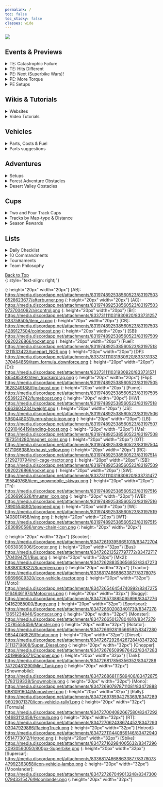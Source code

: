 ```yaml
---
permalink: /
toc: false
toc_sticky: false
classes: wide
---
```


![](https://cdn.discordapp.com/attachments/806343355264401478/848994894865104896/cooltext385495335534000.png)  

<!-- <details  markdown="block">
  <summary>
    Table of contents
  </summary>
  {: .text-delta }
1. TOC
{:toc}
</details> -->  

## Events & Previews

<details  markdown="block">
  <summary>
    TE: Catastrophic Failure
  </summary>	
	
### Team Event: Catastrophic Failure

Finally, an accurate event title 😁
	
![jeep] ![monster] ![rotator] ![chopper] ![rt]
	
**Track 1:** Factory Cup - Factory Settings, _Time attack, 10k=12.5s_
	
**Track 2:** Wheelie in Winter, _Wheelie, 10k=850m_
	
**Track 3:** Breaking Objects, _Time attack, breaking, 10k=4.5s_
	
**Track 4:** I Hate Water - Reef Grief, _Time attack, 10k=20s_	

![](https://cdn.discordapp.com/attachments/719181324610437190/852801757302226944/xyzzy1623394180376.png)
	
</details>	
<details  markdown="block">
  <summary>
    TE: Hits Different
  </summary>
	
### Team Event: Hits Different  

![](https://cdn.discordapp.com/attachments/750874271022317678/850744364497895444/A586BAFB-C80E-4E7F-B383-7EADF5003562.png)

![](https://cdn.discordapp.com/attachments/719181324610437190/850335291780497408/xyzzy1622806128677.png)

</details>	

<details  markdown="block">
  <summary>
    PE: Next (Superbike Wars)! 
  </summary>
	
![](https://cdn.discordapp.com/attachments/750906124454330429/852968223636193320/image0.jpg)

For more information on Public Events, please feel free to join the Public Event Discord Server
<https://discord.gg/FZPnQbxZTQ>
		
</details>

<details  markdown="block">
  <summary>
    PE: More Torque
  </summary>
	
### Public Event: More Torque (Wheelie)
	
![](https://pbs.twimg.com/media/E3bqkoDXwAEB2Cx.jpg:small)

1. Bog 
2. Beach
3. Forest 
4. City
5. City
6. Bog 
7. Mountain
8. Desert
9. Glacier	

Recommend: ![Buggy] ![Wi] ![WB] ![CB]	

For more information on Public Events, please feel free to join the Public Event Discord Server
<https://discord.gg/FZPnQbxZTQ>
	
[Previous public event tracks]({{site.url}}/PrevPe/)

</details>	
	
<details  markdown="block">
  <summary>
    PE Setups
  </summary>
	
### Public Event Setups

Event | Suggested Vehicle and Parts
:-- | :--
2km Adv. Maps | ![Rally] ![Fuel] ![AB] ![Wi]/![LB]
Breaking | Rally HeavyWeight WinterTires AfterBurner
Cargo | Superbike/Monster Wings AfterBurner CoinBoost
Long Kick | Rally AirControl JumpShocks Thrusters
 Mono Wars | Monowheel Wings Thrusters Fuel
 Moon Long Jump | Bus Thrusters Wing Magnet/JumpShocks
Moon Stunts |![Buggy] ![AC] ![WT] ![Ma]
Multi Jump | Diesel/Jeep Wings JumpShocks LandingBoost
Nian Chase |  Rally WinterTires Wings CoinBoost
 Time-attack | Superbike Wings AfterBurner CoinBoost
 Tractor Wars | Tractor Afterburner OverchargeTurbo CoinBoost
 Uphill Climb | RacingTruck Wings FumeBoost WheelieBoost
Wheelie  | ![Buggy] ![Wi] ![WB] ![CB]

For more information on Public Events, please feel free to join the Public Event Discord Server
<https://discord.gg/FZPnQbxZTQ>
	
</details>

##  Wikis & Tutorials

<details  markdown="block">
  <summary>
    Websites
  </summary>	

- [Official wiki](http://wiki.hcr2.info)
- [Original reddit wiki](https://www.reddit.com/r/HillClimbRacing/wiki/hcr2)
- [Getting started tips](/tips/)  
- [Game Manual](https://drive.google.com/file/d/1GJqkqqvUuArcJe7balZAtpPQcO0me3d1/view) 

</details>

<details  markdown="block">
  <summary>
    Video Tutorials
  </summary>	  

- [Linus jumpshock tutorial](https://youtu.be/GzSkfF3lwX0)  
	[![](http://img.youtube.com/vi/GzSkfF3lwX0/0.jpg)](http://www.youtube.com/watch?v=GzSkfF3lwX0)  
- [How to do a Neck Flip](https://youtu.be/ANe7YnW1T9w)  
	[![](http://img.youtube.com/vi/ANe7YnW1T9w/0.jpg)](http://www.youtube.com/watch?v=ANe7YnW1T9w)  
- [Moonlander coin trick tutorial](http://www.youtube.com/watch?v=ATDNgvF0XhQ)  
	[![Moonlander coin trick tutorial](http://img.youtube.com/vi/ATDNgvF0XhQ/0.jpg)](http://www.youtube.com/watch?v=ATDNgvF0XhQ)  
- [How to remove part of vehicles](https://youtu.be/tXbQgs6c_fI)  
	[![](http://img.youtube.com/vi/tXbQgs6c_fI/0.jpg)](http://www.youtube.com/watch?v=tXbQgs6c_fI)

[🔝](#top)    
{: style="text-align: center;"}  
	
</details>	
	
## Vehicles
	
<details  markdown="block">
  <summary>
    Parts, Costs & Fuel
  </summary>
	
### Parts Required & Costs  
![Parts upgrade reference chart](https://media.discordapp.net/attachments/617353655468687390/743407975623950346/image0.jpg)  
	
**HCR2 Parts Costs**  
{: style="text-align: center;"}
![Part costs](https://media.discordapp.net/attachments/617353655468687390/743407893931622400/image0.jpg?width=402&height=744)
	
### Fuel duration
![Fuel](https://media.discordapp.net/attachments/617353655468687390/777544549416697876/image0.png?width=533&height=744)

</details>	
		
<details  markdown="block">
  <summary>
    Parts suggestions
  </summary>

Vehicle | Parts
:-- | :--
Hill Climber | Wings JumpShock LandingBoost
Scooter | JumpShocks LandingBoost Thrusters
Bus | Wings JumpShocks Thrusters
Mk2 | Wings Thrusters CoinBoost
Tractor | Wings OverchargedTurbo Afterburner / Wings CoinBoost Afterburner / CoinBoost OverchargedTurbo Afterburner
Motocross | Wings Thrusters LandingBoost
Dune Buggy | Wings OverchargedTurbo CoinBoost
Sports Car | Wings JumpShocks LandingBoost
Monster Truck | Wings Afterburner CoinBoost
Rotator | Wings Afterburner CoinBoost
Super Diesel | Wings JumpShocks LandingBoost / StartBoost JumpShocks Wings
Chopper | Wings LandingBoost CoinBoost / Wings LandingBoost Thrusters
Tank | Wings LandingBoost CoinBoost / Wings LandingBoost Thrusters
Snowmobile | Wings Afterburner OverchargedTurbo
Monowheel | Wings Magnet Thrusters / Wings FuelBoost Thruster / Wings JumpShocks Thrusters
Rally Car | OverchargedTurbo Afterburner Wings / OverchargedTurbo Wings CoinBoost / OverchargedTurbo Afterburner CoinBoost / WinterTires OverchargedTurbo CoinBoost
Formula | Wings JumpShocks LandingBoost / OverchargedTurbo FuelBoost CoinBoost / StartBoost JumpShocks LandingBoost
Racing Truck | WheelieBoost CoinBoost Wings / CoinBoost FumeBoost WheelieBoost
Hot Rod | LandingBoost CoinBoost FuelBoost / Magnet LandingBoost CoinBoost / FumeBoost CoinBoost LandingBoost
Superbike | Wings Afterburner CoinBoost / OverchargedTurbo Afterburner Wings / OverchargedTurbo Afterburner CoinBoost
Supercar | StartBoost OverchargedTurbo Afterburner / Wings OverchargedTurbo CoinBoost / Wings OverchargedTurbo Afterburner
Moonlander | StartBoost FlipBoost Magnet / Magnet WheelieBoost CoinBoost 

### Least-used Parts
	
These are parts are very rarely needed. I would not suggest scrapping them as you never know what the future may hold.  Nevertheless, no rush to pay for upgrades.

Vehicle | Parts
:-- | :--
Hill Climber | Heavyweight
Scooter | Heavyweight
Bus | LandingBoost
Mk2 | FlipBoost
Tractor | FlipBoost
Motocross | Heavyweight
Dune Buggy | FlipBoost Heavyweight
Sports Car | FlipBoost Heavyweight
Monster Truck | AirControl FlipBoost
Rotator | FlipBoost
Super Diesel | FlipBoost
Chopper | FlipBoost OverchargedTurbo
Tank | FlipBoost
Snowmobile | LandingBoost WheelieBoost
Monowheel | AirControl
Rally Car | FlipBoost AirControl
Formula | FlipBoost RollCage
Racing Truck | FlipBoost LandingBoost
Hot Rod | -
Superbike | -
Supercar | AirControl
Moonlander | LandingBoost

[🔝](#top)    
{: style="text-align: center;"}  

</details>  

## Adventures  	

<details  markdown="block">
  <summary>
    Setups
  </summary>  
![](https://media.discordapp.net/attachments/833681748688633877/835658597542133795/image4.png?width=496&height=496)	
	
### Best Distance Parts by Vehicle

![](https://cdn.discordapp.com/attachments/617353655468687390/831797400933761024/image0.png)

Vehicle | Countryside | Forest | City | Mountain | Rustbucket Reef | Winter | Mines | Beach | Desert Valley | Backwater Bog | Racier Glacier | Patchwork Plant | Sky Rock Outpost | Forest Trials | Intense City | Raging Winter  
:--: | :--: | :--: | :--: | :--: | :--: | :--: | :--: | :--: | :--: | :--: | :--: | :--: | :--: | :--: | :--: | :--:  
![jeep] | 🦘 | 🦘 | ![Wi] ![JS] ![Ma] | ![Wi] ![WT] ![Fume], ![Wi] ![WT] ![CB] | 🦘 | 🦘 | 🦘 | ![Fume] ![Wi] ![OT]/![JS], 🦘 | 🦘 | 🦘 | 🦘 | 🦘 | 🦘 | ![JS] ![Wi] ![CB], 🦘 | ![WT] ![JS] ![Wi] | ![Th] ![Wi] ![JS], ![Th] ![Wi] ![WT]  
![scooter] | ![LB] ![Wi] ![WB], 🦘 | ![Wi] ![WT] ![Ma], 🦘 | ![JS] ![Ma] ![Th] | ![WT] ![Wi] ![LB] | 🦘 | 🦘 | 🦘 | ![CB] ![Wi] ![LB] | ![JS] ![Th] ![Wi], 🦘 | 🦘 | 🦘 | 🦘 | 🦘 | ![Wi] ![JS] ![Ma], 🦘 | ![JS] ![Th] ![Ma] | ![JS] ![Th] ![Wi]  
![Bus] | ![Fume] ![Wi] ![WB] | ![CB] ![Fume] ![Wi] | ![Wi] ![Th] ![Ma] | ![Fume] ![WB] ![Th], ![JS] ![WB] ![Th] | ![Fume] ![WB] ![Wi] | ![Fume] ![Ma] ![Wi],    ![Fume] ![OT] ![Wi] | ![JS] ![Th] ![Wi], ![OT] ![Fume] ![Wi], ![WB] ![Wi] ![OT]/![Th] | ![OT] ![WB] ![Wi], ![Th] ![WB] ![Wi] | ![JS] ![Th] ![Fume], ![WB] ![Fume] ![OT]/![CB]/![Ma] | ![Fume] ![Wi] ![OT] | ![Fume] ![WB] ![Wi], ![JS] ![Ma] ![Wi] | ![JS] ![Wi] ![Th], ![Fume] ![Wi] ![Th] | ![JS] ![Fume] ![Wi], 🦘 | ![Fume] ![Wi] ![Th] | ![JS] ![Th] ![Wi] | ![JS] ![Th] ![Wi]  
![Mk2] | 🦘![RC]=1*  | ![Wi] ![WB] ![CB] ![RC]=1* | ![JS] ![Wi] ![Ma] ![RC]=1*  | ![WB] ![WT] ![Wi] ![RC]=1*  | ![Fume] ![WB] ![Wi], 🦘 ![RC]=1*  | 🦘![RC]=1* | 🦘 ![RC]=1* | ![WB] ![Wi] ![Fume]/![OT] ![RC]=1* | 🦘![RC]=1*  | ![Wi] ![Fume] ![CB], 🦘![RC]=1*  | 🦘![RC]=1*  | 🦘![RC]=1*  | 🦘![RC]=1*  | ![JS] ![WB] ![Wi] ![RC]=1*  | ![JS] ![WB] ![Wi] | ![JS] ![Th] ![Wi]  
![Tractor] | ![Wi] ![WT] ![CB] | ![Wi] ![CB] ![Fume], ![Wi] ![CB] ![Ma] | ![JS] ![Wi] ![Ma] | ![CB] ![WT] ![Wi] | ![Fume] ![WB] ![Wi]/![CB], 🦘 | ![Wi] ![CB] ![WT] | ![JS] ![Wi] ![WT],  ![OT] ![Wi] ![WT] | ![Wi] ![CB] ![WT], ![Wi] ![CB] ![OT] | 🦘 | ![Fume] ![CB] ![Wi] | ![WT] ![Wi] ![CB], ![JS] ![Wi] ![Fume] | ![JS] ![Wi] ![RC], ![WB] ![Wi] ![WT] | 🦘 | ![RC] ![WT] ![Wi], ![RC] ![CB] ![Wi] | ![RC] ![JS] ![Wi] | ![RC] ![Wi] ![JS], ![RC] ![Wi] ![WT]  
![Moto] | 🦘 | ![LB] ![Wi] ![CB], 🦘 | ![JS] ![Ma] ![Th] | ![WT] ![WB] ![Fume] | 🦘 | 🦘 | 🦘 | 🦘 | 🦘 | 🦘 | 🦘 | ![JS] ![Wi] ![WB], 🦘 | 🦘 | ![Wi] ![Th] ![Fume], 🦘 | ![JS] ![Th] ![Ma], ![JS] ![Wi] ![WB] | ![JS] ![Th] ![Wi]  
![Buggy] | 🦘 | ![Wi] ![CB] ![Fume], 🦘 | ![Ma] ![CB] ![Wi], ![JS] ![CB] ![Wi] | ![CB] ![Wi] ![WB], ![CB] ![Wi] ![WT] | ![WB] ![Wi] ![CB]/![Fume], 🦘 | ![WT] ![CB] ![Wi] | 🦘  | ![OT] ![CB] ![Wi], ![OT] ![WB] ![Wi] | 🦘 | ![Wi] ![Fume] ![CB], 🦘 | 🦘 | 🦘 | 🦘 | 🦘 | ![JS] ![WB] ![Wi], ![JS] ![Ma] ![Wi] | ![Th] ![Wi] ![JS], ![Th] ![Wi] ![WT]  
![Sportscar] | 🦘 | ![Wi] ![OT] ![WB], 🦘 DF=8 | ![JS] ![Wi] ![Ma] | ![OT] ![WB] ![WT]/![Fume]/![CB] DF=1 | 🦘 | 🦘DF=1 | ![JS] ![Wi] ![WB],  ![JS] ![Wi] ![OT], 🦘  | ![OT] ![Wi] ![WB], ![OT] ![Wi] ![Fume] DF=5 | 🦘 | 🦘DF=5 | 🦘 | 🦘DF=8 | 🦘 | ![JS] ![WB] ![Fume], ![JS] ![WB] ![Wi] DF=1 | ![JS] ![Wi] ![OT], ![JS] ![Wi] ![WB] DF=5 | ![OT] ![Wi] ![JS], ![OT] ![Wi] ![Th] DF=1  
![Monster] | ![Wi] ![CB] ![WB], ![Wi] ![CB] ![Fume] | ![Wi] ![CB] ![Fume]/![WB]/![Ma] | ![JS] ![Wi] ![Ma] | ![WB] ![Wi] ![CB] | ![WB] ![CB] ![Wi] | ![CB] ![Wi] ![Fume]/![Ma]/![WT] | ![Wi] ![WB]/![CB]/![Fume] | ![WB] ![CB] ![Wi] | ![Wi] ![OT] ![CB],  🦘 | ![Fume] ![Wi] ![CB], ![Ma] ![Wi] ![CB] | ![WB] ![Wi] ![CB] | ![JS] ![CB] ![Wi], 🦘 | ![Wi] ![WB] ![CB], 🦘 | ![CB] ![RC] ![Wi] | ![WB] ![Wi] ![RC] | ![RC] ![Wi] ![Th]  
![Rotator] | ![CB] ![Fume] ![Wi], ![CB] ![Ma] ![Wi] | ![Wi] ![CB] ![LB]/![Ma] Br=1  | ![Wi] ![Ma] ![Th] Br=1 | ![Ma] ![Fume] ![CB] | ![CB] ![Wi] ![WB]/![LB] Br=1 | ![Fume] ![CB] ![Wi] Br=1 | ![WB] ![Fume] ![Wi] | ![CB] ![Wi] ![WB]/![OT] Br=1 | ![OT] ![Wi] ![CB] | ![Wi] ![CB] ![LB]/![Ma] Br=1 | ![CB] ![Wi] ![WB] Br=1 | ![Wi] ![CB] ![WB] Br=1 | ![CB] ![Wi] ![Fume]/![Ma] Br=1 | ![WT] ![CB] ![Wi], ![Fume] ![CB] ![Wi] | ![WB] ![Wi] ![Ma]/![WT] Br=1 | ![CB] ![Wi] ![Th]  
![Diesel] | 🦘 | 🦘 | ![JS] ![Wi] ![Th], ![JS] ![Wi] ![Ma] | ![WB] ![Wi] ![Fume] | ![OT] ![Fume] ![Wi], 🦘 | ![WB] ![CB] ![Wi],  ![OT] ![CB] ![Wi] | ![OT] ![Fume] ![Wi], 🦘 | ![Wi] ![JS] ![WT], 🦘 | ![OT] ![Fume] ![CB], 🦘 | ![Wi] ![JS] ![WT], 🦘 | 🦘 | ![WB] ![Wi] ![Fume], 🦘 | 🦘 | 🦘 | ![JS] ![WB] ![Wi] | ![JS] ![Th] ![Wi]  
![Chopper] | ![Wi] ![LB] ![CB],  ![Wi] ![LB] ![WB] | ![Wi] ![LB] ![CB] | ![Wi] ![Th] ![Ma] | ![WT] ![Fume] ![WB] | ![LB] ![Fume] ![Wi] | ![Wi] ![WT] ![Fume]/![LB]/![CB] | ![LB] ![Wi] ![Th],   ![LB] ![Wi] ![Fume] | ![Wi] ![LB] ![Fume], ![Wi] ![LB] ![WB] | ![LB] ![Wi] ![CB] | ![LB] ![Wi] ![CB], ![LB] ![Wi] ![Fume] | ![LB] ![Fume] ![Wi] | ![Fume] ![Wi] ![LB], ![Fume] ![Wi] ![WB] | ![LB] ![CB] ![Wi] | ![Th] ![Wi] ![Fume], ![Th] ![Wi] ![LB] | ![Th] ![Wi] ![WB] | ![Wi] ![Th] ![LB], ![Wi] ![Th] ![Fume]  
![Tank] | ![Wi] ![WB] ![CB] | ![Wi] ![CB] ![LB] | ![Wi] ![Th] ![JS], ![Wi] ![Th] ![RC] | ![WB] ![Fume] ![RC], ![WB] ![Wi] ![CB] | ![OT] ![CB] ![Fume] | ![Wi] ![CB] ![LB] | ![OT] ![Wi] ![RC] | ![OT] ![CB] ![Wi] | ![OT] ![LB] ![CB], 🦘 | ![LB] ![Wi] ![CB] | ![LB] ![CB] ![Wi], 🦘 | ![RC] ![WB] ![Wi], ![CB] ![WB] ![Wi] | ![Wi] ![LB] ![CB], 🦘 | ![OT] ![Wi] ![RC] | ![WB] ![Wi] ![RC] | ![Wi] ![Th] ![RC]  
![Snowmobile] | ![Wi] ![LB] ![CB] SW=1* | ![Wi] ![CB] ![Fume] | ![Wi] ![RC] ![Ma], ![Wi] ![CB] ![Ma] | ![Wi] ![LB]/![Fume] /![OT]/![RC]/![WB] | ![OT] ![Fume] ![Wi] | ![CB] ![Wi] ![Ma],   ![CB] ![Wi] ![Fume] | ![OT] ![Wi] ![Fume]/![CB] SW=1* | ![OT] ![Wi] ![CB], ![OT] ![Wi] ![LB] | ![OT] ![CB] ![Fume] | ![Fume] ![CB] ![Wi], ![Ma] ![CB] ![Wi] | ![CB] ![Fume] ![Wi] | ![Wi] ![OT] ![Fume] | ![Wi] ![OT] ![RC] | ![RC] ![Wi] ![OT] | ![Wi] ![Ma] ![RC], ![Wi] ![OT] ![RC] | ![OT] ![RC] ![Wi]  
![Mono] | ![Wi] ![CB] ![Fume],  ![Wi] ![OT] ![Fume] | ![Wi] ![CB] ![Ma] | ![Wi] ![JS] ![Th], ![Wi] ![JS] ![Ma] | ![JS] ![Th] ![Wi] | ![JS] ![Wi] ![Ma] | ![JS] ![Th] ![Wi] | ![JS] ![Wi] ![Th],   ![OT] ![Wi] ![Fume] | ![OT] ![Wi] ![CB], ![OT] ![Wi] ![Fume] | ![JS] ![Th] ![Wi] | ![JS] ![Wi] ![Th], ![JS] ![Wi] ![CB] | ![JS] ![Fume] ![Wi] | ![JS] ![Fume] ![Wi] | ![Ma] ![Th] ![Wi], ![JS] ![Th] ![Wi] | ![JS] ![Th] ![Wi] | ![JS] ![Ma] ![Th], ![JS] ![Wi] ![Th] | ![JS] ![Wi] ![Th]  
![Rally] | ![Wi] ![WT] ![CB], 🦘 | ![Wi] ![LB] ![CB], 🦘 | ![WT] ![Wi] ![CB] /![JS]/![Ma] | ![WT] ![CB] ![Wi], ![WT] ![CB] ![WB] | ![LB] ![CB] ![Fume], 🦘 | ![WT] ![Wi] ![CB] | ![LB] ![Wi] ![WT], 🦘 | ![OT] ![Wi] ![CB] | ![OT] ![Fume] ![CB], 🦘 | 🦘 | 🦘 | 🦘 | 🦘 | ![JS] ![Wi] ![WT], 🦘 | ![JS] ![Wi] ![WT] | ![CB] ![Wi] ![WT]  
![Formula] | 🦘 | ![Wi] ![WT] ![OT], 🦘 | ![WT] ![Wi] ![Ma] | ![OT] ![Wi] ![WT], ![OT] ![CB] ![WT] | 🦘 | 🦘 | 🦘 | ![OT] ![Ma] ![WT], 🦘 | 🦘 | 🦘 | 🦘 | 🦘 | 🦘 | ![JS] ![Wi] ![WT], 🦘 | ![OT] ![WT] ![JS] | ![RC] ![Wi] ![WT], ![OT] ![Wi] ![WT]  
![RT]  | ![Wi] ![WB] ![CB], ![Wi] ![WB] ![Fume] | ![Fume] ![WB] ![CB], ![Fume] ![WB] ![Ma] | ![Wi] ![Ma] ![JS], ![Wi] ![Ma] ![WB] | Dr=1 ![WT] ![WB] ![Ma]/![CB] | ![WB] ![Fume] ![CB] | ![WB] ![Wi] ![CB]/![WT], ![OT] ![WB] ![Wi]/![WT] | ![WB] ![Wi] ![Fume] | ![WB] ![Wi] ![CB] | ![OT] ![Wi] ![WB] | ![WB] ![CB] ![Wi] | ![WB] ![Fume] ![Wi] | ![WB] ![CB] ![Wi] | ![Wi] ![WB] ![JS], 🦘 | ![WB] ![CB] ![Wi], ![WB] ![JS] ![Wi] | ![JS] ![WB] ![Wi], ![WT] ![WB] ![Wi] | ![JS] ![Th] ![Wi]  
![Hotrod] | ![JS] ![LB] ![CB] | ![LB] ![CB] ![Fume], ![LB] ![CB] ![JS] | ![Ma] ![CB] ![Fume], ![Ma] ![CB] ![WT] | ![CB] ![LB] ![WT] | ![JS] ![LB] ![CB] | ![JS] ![CB] ![LB] | ![JS] ![LB] ![CB],  ![JS] ![LB] ![Fume] | ![Ma] ![CB] ![LB] | ![JS] ![CB] ![LB] | ![CB] ![LB] ![JS] | ![JS] ![CB] ![LB] | ![Ma] ![JS] ![LB] | ![LB] ![JS] ![CB] | ![LB] ![JS] ![CB] | ![WT] ![JS] ![Ma] | ![WT] ![JS] ![LB]  
![Sbike] | ![Wi] ![CB] ![Fume] | ![Wi] ![CB] ![Ma], ![Wi] ![Fume] ![Ma] | ![Wi] ![CB] ![Ma], ![Wi] ![WT] ![Ma] | ![WT] ![Wi] ![CB] | ![LB] ![Wi] ![CB], ![CB] ![Wi] ![Ma] | ![Fume] ![CB] ![Wi] | ![CB] ![Wi] ![LB],  ![CB] ![Wi] ![Ma] | ![OT] ![Wi] ![CB], ![Fume] ![Wi] ![Ma] | ![OT] ![CB] ![Wi] | ![Fume] ![CB] ![Wi] | ![WT] ![CB] ![Wi] | ![Ma] ![Wi] ![CB], ![Ma] ![Wi] ![WB] | ![CB] ![LB] ![Wi], ![CB] ![Fume] ![Wi] | ![CB] ![Wi] ![Ma], ![CB] ![Wi] ![WT] | ![Ma] ![Wi] ![WT] | ![WT] ![Wi] ![Fume]  
![Supercar] | ![JS] ![Wi] ![CB], 🦘 | 🦘 | ![Wi] ![Ma] ![JS] | ![WT] ![Fume] ![CB] | ![JS] ![Wi] ![CB]/![LB], 🦘 | ![WT] ![Wi] ![CB] | ![JS] ![Wi] ![CB] | ![OT] ![Wi] ![CB], 🦘 | ![Wi] ![CB] ![JS], ![OT] ![JS] ![WT]/![LB]/![Wi], ![OT] ![CB] ![Wi] | 🦘 | ![WT] ![CB] ![Wi] | 🦘 | 🦘 | ![JS] ![Wi] ![CB], ![JS] ![Wi] ![WT] | ![JS] ![WT] ![AC] | ![Wi] ![RC] ![WT]  
![Moonlander] | ![CB] ![WB] ![Ma] | ![CB] ![WB] ![Ma] | ![CB] ![WB] ![Ma] | ![CB] ![WB] ![Ma] | ![CB] ![WB] ![Ma] | ![CB] ![WB] ![Ma] | ![CB] ![WB] ![LB], ![CB] ![WB] ![Ma] | ![CB] ![WB] ![Ma] | ![CB] ![WB] ![Ma], ![CB] ![WB] ![LB] | ![CB] ![WB] ![Ma] | ![CB] ![WB] ![Ma] | ![CB] ![WB] ![Ma] | ![CB] ![WB] ![Ma] | ![CB] ![WB] ![Ma] | ![CB] ![WB] ![Ma] | ![CB] ![WB] ![Ma]  
	
### Best Map Setups
	
Popular vehicles and corresponding parts at the top of the rankings for each adventure map.  These may assist with obtaining distance bonuses: 

Map | Vehicle and Parts
:-- | :--
Countryside | Tank Wings WheelieBoost CoinBoost (remove gun barrel)
Forest | RacingTruck Magnet WheelieBoost CoinBoost / Rally Wings LandingBoost CoinBoost
City | [Rally](http://vehicles.hcr2.info/#rally) Wings WinterTires CoinBoost
Mountain | [Rally](http://vehicles.hcr2.info/#rally) Wings WinterTires CoinBoost
Rustbucket Reef | RacingTruck FumeBoost WheelieBoost CoinBoost
Winter | [Rally](http://vehicles.hcr2.info/#rally) Wings WinterTires CoinBoost
Mines | [Rally](http://vehicles.hcr2.info/#rally) Wings WinterTires LandingBoost
Desert Valley | [Rally](http://vehicles.hcr2.info/#rally) FumeBoost OverchargedTurbo CoinBoost
Beach | Diesel Wings WinterTires JumpShocks / RacingTruck Wings WheelieBoost CoinBoost
Backwater Bog | Diesel Wings WinterTires JumpShocks / Tank Wings LandingBoost CoinBoost
Racier Glacier | [Rally](http://vehicles.hcr2.info/#rally) Wings LandingBoost JumpShocks
Patchwork Plant | [Rally](http://vehicles.hcr2.info/#rally) Wings WinterTires JumpShocks/FumeBoost
Sky Rock Outpost | [Rally](http://vehicles.hcr2.info/#rally) Wings LandingBoost JumpShocks
Forest Trials | [Rally](http://vehicles.hcr2.info/#rally) Wings LandingBoost JumpShocks
Intense City | [Rally](http://vehicles.hcr2.info/#rally) Wings WinterTires JumpShocks
Raging Winter | [Rally](http://vehicles.hcr2.info/#rally) Wings WinterTires CoinBoost	
	
**Forest Adventure 10k Vehicle Parts**
10K setups as follows:

Vehicle | Parts 
:-- | :-- 
Hill Climber | Wings JumpShock LandingBoost 
Scooter | Wings LandingBoost CoinBoost 
Bus | Wings Magnet CoinBoost S=13
Hill Climber Mk. 2 | Wings Magnet CoinBoost 
Tractor | Wings Magnet Rollcage 
Motocross | Wings LandingBoost CoinBoost 
Dune Buggy | Wings Magnet CoinBoost 
Sports Car | Wings OverchargedTurbo CoinBoost DF=1
Monster Truck | Wings Rollcage WheelieBoost 
Rotator | Wings Magnet CoinBoost 
Super Diesel | Wings JumpShock LandingBoost 
Chopper | Wings LandingBoost CoinBoost 
Tank | Magnet Rollcage LandingBoost 
Snowmobile | Wings Rollcage Coin  SW=1 (remove front ski)
Monowheel | Wings Magnet Coin 
Rally Car | Wings JumpShock LandingBoost 
Formula | Wings JumpShock LandingBoost S=12 DF=1
Racing Truck | Magnet WheelieBoost CoinBoost DF=1
Hot Rod | Magnet LandingBoost CoinBoost 
Superbike | Wings Magnet Coin S=15 DF=1
Supercar | WinterTires FumeBoost CoinBoost 
Moonlander | Magnet WheelieBoost CoinBoost 

Where DF=DownForce, S=Suspension, SW=SkiWax
(_Source: [PR]linus 10k runs_: https://youtu.be/0hLcQWIaLSg)

[🔝](#top)    
{: style="text-align: center;"}  

</details>	
	
<details  markdown="block">
  <summary>
    Forest Adventure Obstacles
  </summary>
	
![Forest walk-through](https://media.discordapp.net/attachments/617353655468687390/733422128929439774/image0.png?width=557&height=992)
![](https://media.discordapp.net/attachments/617353655468687390/733422129181098055/image1.png?width=557&height=992)

Continued...

Distance | Obstacle
:-- | :--
23 600 | Moat
25 600 | Moat

[🔝](#top)    
{: style="text-align: center;"}  
</details>  
<details  markdown="block">
  <summary>
    Desert Valley Obstacles
  </summary>  	

Distance | Obstacle
:-- | :--
1090 | Swing
2330 | Easy to miss gas tank
2620 | Swing
3220 | Easy to miss gas tank
3770 | Falling cylinder
4670 | Easy to miss gas tank
5320 | Swing
5620 | Swing
6700 | Single-rope swing
6870 | Easy to miss gas tank
7320 | Easy to miss gas tank
7900 | Single-rope swing
8040 | Single-rope swing
8870 | Easy to miss gas tank
9380 | Easy to miss gas tank
10070 | Single-rope swing
13510 | Easy to miss gas tank
15950 | Single-rope swing
16280 | Single-rope swing
16310 | Easy to miss gas tank
16670 | Single-rope swing
16940 | Single-rope swing
17170 | Single-rope swing
18590 | Single-rope swing
20510 | Single-rope swing
22650 | Easy to miss gas tank

[🔝](#top)    
{: style="text-align: center;"}  
	
</details>	
	
## Cups

<details  markdown="block">
  <summary>
    Two and Four Track Cups
  </summary>
	
I can remember the single track cups but not the others so I put together lists of the two and four track cups:

**Two tracks**  
Glacier Cup  
Hill Climb Cup  
Uphill Cup  

**Four tracks**  
Dirty Rally  
Spring City  
Sunday Champ  

</details>	
	
<details  markdown="block">
  <summary>
    Tracks by Map-type & Distance
  </summary>
			
This may be helpful in identifying event tracks  

Map Type | Tracks
:--: | :--
**Beach** | **`320m`:** **Seaside**(Beach Cup 3), **`335m`:** **Tide Waves**(Finger Travels 1), **`340m`:** **The Big Dunes**(Sand in Swimsuit 3), **`350m`:** **The Dunes**(Beach Cup 1),  **Sandbox**(Finger Travels 3), **`360m`:** **Sand in Swimsuit**(Sand in Swimsuit 1), **`370m`:** **Kid's pool**(Finger Travels 2),  **Tunnel Dive**(Sand in Swimsuit 2), **`380m`:** **Beach Boys**(Beach Cup 2), **`410m`:** **Coconut Cove**(Travel Cup 2), **`1000m`:** **Paradise Bay**
**Bog** | **`198m`:** **Trial of Balance**(Downhill Trials 3), **`230m`:** **Trial of Courage**(Downhill Trials 2), **`250m`:** **Happy Campers**(Backwater Cup 2),  **Grill Bill**(Backwater Cup 3),  **Trial of fall**(Downhill Trials 1), **`290m`:** **Swamp Ride**(Backwater Cup 1), **`295m`:** **Bumps in the Water**(Alligator Cup 3), **`300m`:** **Parking Trailers**(Alligator Cup 1), **`330m`:** **Hangout Cave**(Marshland Cup 2), **`350m`:** **Tired Alligators**(Marshland Cup 1), **`360m`:** **Lonely Camper**(Boggy Road 3), **`370m`:** **Muddy Road**(Boggy Road 1),  **Cottage Road**(Boggy Road 2), **`385m`:** **Snappy Swamps**(Alligator Cup 2), **`420m`:** **Docked Out**(Marshland Cup 3)
**City** | **`280m`:** **Watery Tunnel**(Cup of City Water 2), **`310m`:** **Don't Dive**(Cup of City Water 3), **`340m`:** **Downtown Madness**(Travel Cup 3), **`345m`:** **Danger Zone**(Capital Cup 2), **`400m`:** **Drive Through**(Capital Cup 1),  **Get Soaked**(Cup of City Water 1), **`420m`:** **Hot Tarmac**(Bill's Circuit 1),  **The Carousel**(Bill's Circuit 2),  **Smooth Curves**(Finger GP 3), **`485m`:** **A Bridge Too Far**(Capital Cup 3), **`500m`:** **Breaking Bad**(Finger GP 1),  **Hairpin**(Finger GP 2), **`520m`:** **Whipclash**(Spring City 3), **`530m`:** **Fast Lane**(Bill's Circuit 3), **`550m`:** **Fury Road**(Spring City 4), **`600m`:** **Rubberist**(Spring City 1), **`650m`:** **Heat Club**(Spring City 2), **`1000m`:** **Forgotten Highway**
**Country** | **`320m`:** **Landing Drive**(Big Air Cup 1),  **Big Air**(Big Air Cup 3), **`330m`:** **Base Jump**(Challenger Cup 2),  **Killing Floors**(Sunday Champ 3), **`343m`:** **Lost in Transmission**(Dirty Rally 3), **`345m`:** **Circuit 9**(Countryside Cup 3),  **Bridges and Stones**(Sunday Champ 1), **`362m`:** **The Dip**(Sunday Champ 2), **`368m`:** **Barn Ride**(Challenger Cup 1), **`380m`:** **Showgrounds**(Countryside Cup 1),  **Four-Wheel Park**(Countryside Cup 2), **`393m`:** **Silo Showdown**(Challenger Cup 3), **`395m`:** **Bottom Gear Cup**(Hill Climb Cup 1), **`400m`:** **Flipway**(Dirty Rally 4)
**Desert** | **`340m`:** **Nowhere Road**(Travel Cup 1), **`350m`:** **Tumbleweeds**(Desert Cup 2), **`370m`:** **Rust Valley**(Hub Cap Cup 1), **`380m`:** **Dust Valley**(Hub Cap Cup 3), **`390m`:** **Road to Heck**(Desert Cup 3), **`410m`:** **Sunburnt**(Desert Cup 1), **`420m`:** **Tipsy-Turvy**(Desert Caves 1),  **Switch It Up**(Desert Caves 3), **`440m`:** **Cactus Hill**(Hub Cap Cup 2),  **No Step on Snek**(Interstate Cup 2), **`460m`:** **Roll With It**(Desert Caves 2), **`535m`:** **Bat Country**(Interstate Cup 3), **`563m`:** **Skid Happens**(Interstate Cup 1), **`1000m`:** **Far Far Away**(Desert Mile)
**Factory** | **`400m`:** **Factory Settings**(Factory Cup 1),  **Face Plant**(Factory Cup 2),  **Flip A Switch**(Factory Cup 3), **`490m`:** **Take Off**(Magnetic Circuit 3), **`520m`:** **Falling Crates**(Magnetic Circuit 1), **`535m`:** **Magnet Madness**(Magnetic Circuit 2)
**Forest** | **`200m`:** **Bumpy Ride**(Bumpy Ride Cup 1),  **Rough Road**(Bumpy Ride Cup 2), **`210m`:** **Forbidden Forest**(Cup in the Woods 1),  **Captain's Log**(Cup in the Woods 2), **`220m`:** **Under the Cliff**(Bumpy Ride Cup 3), **`270m`:** **The Pond**(Cup in the Woods 3), **`300m`:** **Hills Ahead**(Dark Roads 1), **`320m`:** **Seasaw Road**(Big Air Cup 2),  **Visions of Victory**(Dark Roads 2), **`340m`:** **Hollow Road**(Dark Roads 3), **`350m`:** **Flying Log**(Forest Cup 3), **`360m`:** **The Quarry**(Dirty Rally 2), **`370m`:** **FingerWoods**(Dirty Rally 1),  **Logs and Rocks**(Forest Cup 1), **`373m`:** **Ballmer's Peak**(Green Cup 3), **`377m`:** **No Skidding**(Hill Climb Cup 2), **`380m`:** **Rock Pit**(Forest Cup 2), **`430m`:** **Bill's Landing**(Green Cup 1),  **Spartan Racing**(Green Cup 2)
**Glacier** | **`410m`:** **Tailwind Trail**(Stormrider Cup 1),  **Headwind Shortcut**(Stormrider Cup 2), **`493m`:** **Like a Hawk**(Stormrider Cup 3), **`500m`:** **Bone Gorge**(Glacier Cup 2), **`520m`:** **Boiling Hollow**(Glacier Cup 1), **`1000m`:** **Frostfire Caverns**
**Gloomvale** | **`300m`:** **Dusky Vale**(Gloomvale Cup 1), **`340m`:** **Big Log Sprint**(Gloomvale Cup 2), **`390m`:** **Twisted Trees**(Gloomvale Cup 3)
**Mine** | **`310m`:** **Boarding**(It's Mine! 1),  **Overtakers**(It's Mine! 3), **`320m`:** **Nose Miner**(Mine Shaft Cup 1),  **Happy Miner**(Mine Shaft Cup 2), **`335m`:** **Carting**(It's Mine! 2), **`340m`:** **Rock and Roll**(More Mines 1),  **Wheeler**(More Mines 2),  **Deep End**(More Mines 3), **`360m`:** **A Flat Miner**(Mine Shaft Cup 3),  **The Esses**(Tunnels 2), **`400m`:** **Tunnel Vision**(Tunnels 1),  **On the Rock**(Tunnels 3), **`1000m`:** **Long Road Down**(Miner’s Mile)
**Mountain** | **`210m`:** **Steep Downhill Cliff**(Mountain Bridges 3), **`220m`:** **Base Camp**(Death Mountain 1), **`238m`:** **Over the Cliff**(Mountain Bridges 2), **`270m`:** **Top of the world**(Death Mountain 3), **`280m`:** **Living on the Edge**(Mountain Bridges 1), **`290m`:** **Tricky Drive**(Uphill Cup 2), **`315m`:** **Highs and Lows**(Rocky Road Cup 3), **`320m`:** **Crazy Climb**(Death Mountain 2), **`337m`:** **Gentle Escalation**(Mountain Cup 2), **`343m`:** **Metar Gear**(Epic Hills 3), **`350m`:** **Cliffside Way**(Uphill Cup 1), **`370m`:** **Cool Descent**(Mountain Cup 3), **`377m`:** **Danger Ahead**(Rocky Road Cup 2), **`400m`:** **Dirt Road**(Rocky Road Cup 1), **`415m`:** **Through The Mountains**(Mountain Cup 1), **`450m`:** **Front Window**(Epic Hills 1),  **Better Road**(Epic Hills 2),  **Shaft Redemption**(Sunday Champ 4)
**Reef** | **`490m`:** **Coral Quarrel**(Deep Driving 2), **`500m`:** **Backwash Dash**(Deep Driving 1),  **The Trench**(I Hate Water 2), **`520m`:** **Thalassophobia**(Deep Driving 3), **`530m`:** **Deeper End**(I Hate Water 1), **`600m`:** **Reef Grief**(I Hate Water 3), **`1000m`:** **Deepest End**(Deep Diving)
**Winter** | **`275m`:** **Icicle Race**(Winter Cup 3), **`315m`:** **Sledhammer**(Winter Cup 2), **`380m`:** **Down the Tube**(Downhill Cup 3), **`385m`:** **Yellow Snow**(Winter Cup 1), **`400m`:** **The Ruins**(Downhill Cup 1),  **Let it Snow**(First Snow 1), **`420m`:** **Tumbling Down**(Downhill Cup 2),  **Slippery Slope**(First Snow 2), **`450m`:** **Crossroads**(First Snow 3), **`1000m`:** **Snow Castle**(Winter is Coming)

Note: Distances are within 1m or so

[🔝](#top)    
{: style="text-align: center;"}  

</details>	
		
<details  markdown="block">
  <summary>
    Season Rewards
  </summary>
	
### Team Season Rewards  
![](https://cdn.discordapp.com/attachments/617353655468687390/847676629667938304/image0.png)  
	
### Season Bonus Chest
**Requires premium pass**

Level | Km | Coins =5000+500xLevel | Gems =10+Level | Common | Rare | Epic | Legendary
:--: | :--: | :--: | :--: | :--: | :--: | :--: | :--:
1-9 | 50-58 | 5500-9500 | 11-19 |  (18~27) |  (2~6) | 2% (3) | 0.1% (3)
10-19 | 59-68 | 10000-14500 | 20-29 |  (29~38) |  (2~10) | 13% (3~6) | 1.8% (3)
20-29 | 69-78 | 15000-19500 | 30-39 |  (45~56) |  (6~12) | 33% (3~6) | 5% (3)
30-199 | 79-248 | 20000-104500 | 40-209 |  (68~90) |  (9~18) |  (6~9) | 10% (3)
200 | 249+ | 105000 | 210 |  (68~90) |  (9~18) |  (6~9) | 10% (3)

</details>

## Lists

<details  markdown="block">
  <summary>
    Daily Checklist
  </summary>

- [ ] **Every 4 hours**: Two free team tickets 
- [ ] **Every 6 hours**:   Ad/VIP chest in the shop 
- [ ] **Every 8 hours**:   Free chest in the shop 

**Every 12 hours**
- [ ] Six ad/VIP 3-hour cup chests
- [ ] Three adventure tasks
- [ ] Two free “Finish Now” scrap

**Every 24 hours**
- [ ] Three daily tasks
- [ ] 10-win cup chest
- [ ] VIP shop chest for subscribers
- [ ] 10,000+ adventure 2x coins
- [ ] Ad/VIP team ticket
- [ ] Four free + one ad/VIP public event tickets
- [ ] Four free + one ad/VIP special adventure tickets
- [ ] Ten free attempts at the daily race

**Weekly**
- [ ] Ten free attempts at the weekly race 
- [ ] Team km chest

**Always**
- [ ] Have a cup chest timing down
- [ ] Scrap any excess parts

</details>	
		
<details  markdown="block">
  <summary>
    10 Commandments
  </summary>
	
1. **Don’t cheat or go against FS rules**
2. **Only use gems for weekly public events / cups chests**
3. **Scrap only excess parts, especially for legendaries**
4. **Never use the scrapyard when you are tired or impaired**
5. **Upgrade all legendary parts to level 3**
6. **Upgrade all epic parts to level 6**
7. **Never spend scrap on common/rare parts, unless needed for team event**
8. **Complete every monthly season and weekly public event (cheapest legendary parts)**
9. **Only use gems at the shop to buy a part you don’t have**
10. **Always buy the 50k coin scrap in the shop (if available)**

</details>	

<details  markdown="block">
  <summary>
    Tournaments
  </summary>
	
I highly recommend these:
- Tractor  Wars : <http://tw.hcr2.info>
- Friendly Wars: <http://fw.hcr2.info>

![](https://media.discordapp.net/attachments/833681748688633877/835658599274905620/image9.jpg?width=791&height=991)

</details>	
	
<details  markdown="block">
  <summary>
    Team Philosophy
  </summary>
	
## Gas Brake Go
We are an open team, so no password.  If there is an spot available and the below resonates with you, you are very welcome to join.

1. **We are an active and friendly team.** There are no hard rules, but participating in all team matches and 100+km a week are good signs of activity. We try to keep it clean, be respectful, and support one another. 

2. **Real life takes priority.** If you have a problem preventing you from playing, let the team know. We are extremely understanding.

3. **In-game chat** is the preferred means of communication. In the rare event of not being able to communicate in-game, feel free to use other means (my contact detail at the bottom).

4. **Relax and have fun!**  Rankings are secondary.

5. **Eat plenty fiber!!** 😀 

	![](https://cdn.discordapp.com/attachments/616461538978693141/739209195382898837/image0.jpg)

</details>	
	

[Back to Top](#top)    
{: style="text-align: right;"}  

[Ka]: https://pngimg.com/uploads/kangaroo/kangaroo_PNG21.png 
{: height="20px" width="20px"} 
[AB]: https://media.discordapp.net/attachments/831974892538560523/831975036528623677/afterburner.png 
{: height="20px" width="20px"} 
[AC]: https://media.discordapp.net/attachments/831974892538560523/831975039737004092/aircontrol.png 
{: height="20px" width="20px"} 
[Br]: https://media.discordapp.net/attachments/833731111031930920/833731257933758505/item_ai.png 
{: height="20px" width="20px"} 
[CB]: https://media.discordapp.net/attachments/831974892538560523/831975034289127504/coinboost.png 
{: height="20px" width="20px"} 
[SB]: https://media.discordapp.net/attachments/831974892538560523/831975090920226866/rocket.png 
{: height="20px" width="20px"} 
[Fuel]: https://media.discordapp.net/attachments/831974892538560523/831975181211533423/tunepart_NOS.png 
{: height="20px" width="20px"} 
[DF]: https://media.discordapp.net/attachments/833731111031930920/833731332370464859/item_formula_downforce.png 
{: height="20px" width="20px"} 
[Dr]: https://media.discordapp.net/attachments/833731111031930920/833731571865485392/item_truckairdrag.png 
{: height="20px" width="20px"} 
[Flip]: https://media.discordapp.net/attachments/831974892538560523/831975051628249188/flip-boost.png 
{: height="20px" width="20px"} 
[Fume]: https://media.discordapp.net/attachments/831974892538560523/831975056539123742/fumeboost.png 
{: height="20px" width="20px"} 
[HW]: https://media.discordapp.net/attachments/831974892538560523/831975186663604234/weight.png 
{: height="20px" width="20px"} 
[JS]: https://media.discordapp.net/attachments/831974892538560523/831975065960448051/jump-shock-icon.png 
{: height="20px" width="20px"} 
[LB]: https://media.discordapp.net/attachments/831974892538560523/831975078291046419/landing-boost.png 
{: height="20px" width="20px"} 
[Ma]: https://media.discordapp.net/attachments/831974892538560523/831975081973514280/magnet_coins.png 
{: height="20px" width="20px"} 
[OT]: https://media.discordapp.net/attachments/831974892538560523/831975046171066388/exhaust_yellow.png 
{: height="20px" width="20px"} 
[RC]: https://media.discordapp.net/attachments/831974892538560523/831975142129270794/roll-cage-tractor.png 
{: height="20px" width="20px"} 
[SB]: https://media.discordapp.net/attachments/831974892538560523/831975090920226866/rocket.png 
{: height="20px" width="20px"} 
[SW]: https://media.discordapp.net/attachments/833731111031930920/833731477195849768/item_snowmobile_skiwax.png 
{: height="20px" width="20px"} 
[Th]: https://media.discordapp.net/attachments/831974892538560523/831975163036696626/thruster_icon.png 
{: height="20px" width="20px"} 
[WB]: https://media.discordapp.net/attachments/831974892538560523/831975167890554890/topspeed.png 
{: height="20px" width="20px"} 
[Wi]: https://media.discordapp.net/attachments/831974892538560523/831975191408017458/wing.png 
{: height="20px" width="20px"} 
[WT]: https://media.discordapp.net/attachments/831974892538560523/831975152630890586/snow-chain-icon.png 
{: height="20px" width="20px"} 


[Jeep]: https://media.discordapp.net/attachments/834726148663017472/834726944284344330/Jeep.png 
{: height="20px" width="32px"} 
[Scooter]: https://media.discordapp.net/attachments/834726193956651018/834727049063039006/Scooter.png 
{: height="20px" width="32px"} 
[Bus]: https://media.discordapp.net/attachments/834726213527797772/834727171704094751/Bus.png 
{: height="20px" width="32px"} 
[Mk2]: https://media.discordapp.net/attachments/834726288353656852/834727358388109322/Superjeep.png 
{: height="20px" width="32px"} 
[Tractor]: https://media.discordapp.net/attachments/833681748688633877/837807599696609320/icon-vehicle-tractor.png 
{: height="20px" width="32px"} 
[Moto]: https://media.discordapp.net/attachments/834726546454740992/834727591646461974/Motocross.png 
{: height="20px" width="32px"} 
[Buggy]: https://media.discordapp.net/attachments/834726573885095996/834727694162985000/Buggy.png 
{: height="20px" width="32px"} 
[Sportscar]: https://media.discordapp.net/attachments/834726602083401739/834727813651234846/Sportscar.png 
{: height="20px" width="32px"} 
[Monster]: https://media.discordapp.net/attachments/834726650137804810/834727920785555456/Monster.png 
{: height="20px" width="32px"} 
[Rotator]: https://media.discordapp.net/attachments/834726692819566592/834728098544746526/Rotator.png 
{: height="20px" width="32px"} 
[Diesel]: https://media.discordapp.net/attachments/834726729264267284/834728231113719808/Super_Diesel.png 
{: height="20px" width="32px"} 
[Chopper]: https://media.discordapp.net/attachments/834726765099876422/834728330199695371/Chopper.png 
{: height="20px" width="32px"} 
[Tank]: https://media.discordapp.net/attachments/834726817856356352/834728674720481290/Mini_Tank.png 
{: height="20px" width="32px"} 
[Snowmobile]: https://media.discordapp.net/attachments/834726868111589406/834728755783139338/Snowmobile.png 
{: height="20px" width="32px"} 
[Mono]: https://media.discordapp.net/attachments/834726907978711081/834728886881091604/Monowheel.png 
{: height="20px" width="32px"} 
[Rally]: https://media.discordapp.net/attachments/834726978594275369/834728996029071370/icon-vehicle-rally1.png 
{: height="20px" width="32px"} 
[Formula]: https://media.discordapp.net/attachments/834727004082667580/834729204683112458/Formula.png 
{: height="20px" width="32px"} 
[RT]: https://media.discordapp.net/attachments/834727062438674452/834729303047929886/RacingTruck.png 
{: height="20px" width="32px"} 
[Hotrod]: https://media.discordapp.net/attachments/834727111440859146/834729400514773012/Hotrod.png 
{: height="20px" width="32px"} 
[Sbike]: https://media.discordapp.net/attachments/834727162984005632/834729620930560050/800px-Superbike.png 
{: height="20px" width="32px"} 
[Supercar]: https://media.discordapp.net/attachments/833681748688633877/837807347992363058/icon-vehicle-lambo.png 
{: height="20px" width="32px"} 
[Moonlander]: https://media.discordapp.net/attachments/834727267049013248/834730007943315476/Moonlander.png 
{: height="20px" width="32px"} 
<a name="bottom"></a>
